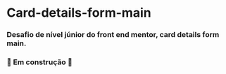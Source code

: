 # Card-details-form-main
### Desafio de nível júnior do front end mentor, card details form main.
### 👷 Em construção 🚧
